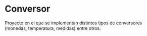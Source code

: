 # Conversor
Proyecto en el que se implementan distintos tipos de conversores (monedas, temperatura, medidas) entre otros.
